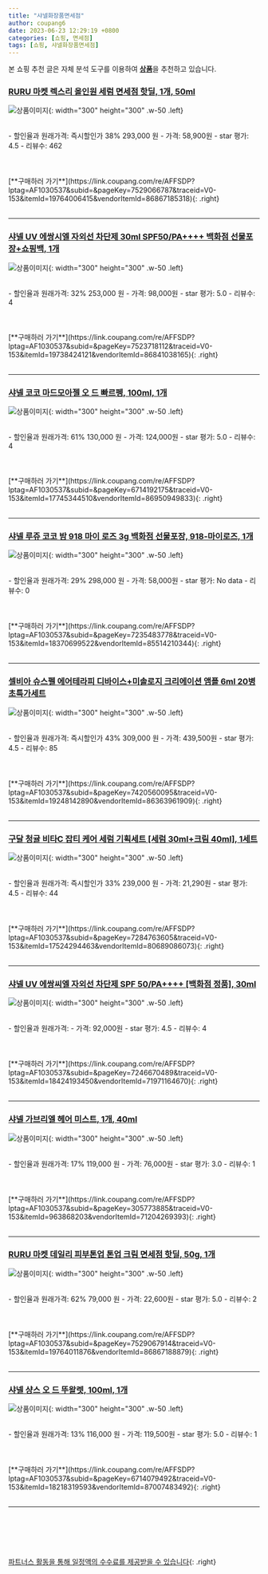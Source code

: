 ```yaml
---
title: "샤넬화장품면세점"
author: coupang6
date: 2023-06-23 12:29:19 +0800
categories: [쇼핑, 면세점]
tags: [쇼핑, 샤넬화장품면세점]
---
```


본 쇼핑 추천 글은 자체 분석 도구를 이용하여 [**상품**](https://link.coupang.com/a/bao1ui)을 추천하고 있습니다.

### [RURU 마켓 렉스리 올인원 세럼 면세점 핫딜, 1개, 50ml](https://link.coupang.com/re/AFFSDP?lptag=AF1030537&subid=&pageKey=7529066787&traceid=V0-153&itemId=19764006415&vendorItemId=86867185318)

![상품이미지](https://thumbnail10.coupangcdn.com/thumbnails/remote/230x230ex/image/vendor_inventory/bb86/7e2d4fc479774d5d7fb5c0ff4149500554e04bec073f8f799be429ae003b.jpg){: width="300" height="300" .w-50 .left}


<br>
- 할인율과 원래가격: 즉시할인가 38%  293,000   원
- 가격: 58,900원
- star 평가: 4.5
- 리뷰수: 462
<br>
<br>
<br>
<br>
[**구매하러 가기**](https://link.coupang.com/re/AFFSDP?lptag=AF1030537&subid=&pageKey=7529066787&traceid=V0-153&itemId=19764006415&vendorItemId=86867185318){: .right}
<br>
<br>

---

### [샤넬 UV 에쌍시엘 자외선 차단제 30ml SPF50/PA++++ 백화점 선물포장+쇼핑백, 1개](https://link.coupang.com/re/AFFSDP?lptag=AF1030537&subid=&pageKey=7523718112&traceid=V0-153&itemId=19738424121&vendorItemId=86841038165)

![상품이미지](https://thumbnail8.coupangcdn.com/thumbnails/remote/230x230ex/image/vendor_inventory/63cb/4c147c28aca9220a008af9693b5317d8b5ec886bd95c890136d3ea3133f5.jpg){: width="300" height="300" .w-50 .left}


<br>
- 할인율과 원래가격: 32%  253,000   원
- 가격: 98,000원
- star 평가: 5.0
- 리뷰수: 4
<br>
<br>
<br>
<br>
[**구매하러 가기**](https://link.coupang.com/re/AFFSDP?lptag=AF1030537&subid=&pageKey=7523718112&traceid=V0-153&itemId=19738424121&vendorItemId=86841038165){: .right}
<br>
<br>

---

### [샤넬 코코 마드모아젤 오 드 빠르펭, 100ml, 1개](https://link.coupang.com/re/AFFSDP?lptag=AF1030537&subid=&pageKey=6714192175&traceid=V0-153&itemId=17745344510&vendorItemId=86950949833)

![상품이미지](https://thumbnail7.coupangcdn.com/thumbnails/remote/230x230ex/image/vendor_inventory/e304/7e832a521e29dceaebbdf4eaeb68a76be595f0259653803de1df946efee0.jpeg){: width="300" height="300" .w-50 .left}


<br>
- 할인율과 원래가격: 61%  130,000   원
- 가격: 124,000원
- star 평가: 5.0
- 리뷰수: 4
<br>
<br>
<br>
<br>
[**구매하러 가기**](https://link.coupang.com/re/AFFSDP?lptag=AF1030537&subid=&pageKey=6714192175&traceid=V0-153&itemId=17745344510&vendorItemId=86950949833){: .right}
<br>
<br>

---

### [샤넬 루쥬 코코 밤 918 마이 로즈 3g 백화점 선물포장, 918-마이로즈, 1개](https://link.coupang.com/re/AFFSDP?lptag=AF1030537&subid=&pageKey=7235483778&traceid=V0-153&itemId=18370699522&vendorItemId=85514210344)

![상품이미지](https://thumbnail10.coupangcdn.com/thumbnails/remote/230x230ex/image/vendor_inventory/39c5/8b19a6faa63cf4e540d6e54200e544ecdd1cbc3c13a4dd1c7279905195b1.jpg){: width="300" height="300" .w-50 .left}


<br>
- 할인율과 원래가격: 29%  298,000   원
- 가격: 58,000원
- star 평가: No data
- 리뷰수: 0
<br>
<br>
<br>
<br>
[**구매하러 가기**](https://link.coupang.com/re/AFFSDP?lptag=AF1030537&subid=&pageKey=7235483778&traceid=V0-153&itemId=18370699522&vendorItemId=85514210344){: .right}
<br>
<br>

---

### [셀비아 슈스펠 에어테라피 디바이스+미솔로지 크리에이션 앰플 6ml 20병 초특가세트](https://link.coupang.com/re/AFFSDP?lptag=AF1030537&subid=&pageKey=7420560095&traceid=V0-153&itemId=19248142890&vendorItemId=86363961909)

![상품이미지](https://thumbnail10.coupangcdn.com/thumbnails/remote/230x230ex/image/vendor_inventory/1f76/38a5682b0b40723fb0447b141b52bcd47d5cb39f7286d47c96642e7c63bf.png){: width="300" height="300" .w-50 .left}


<br>
- 할인율과 원래가격: 즉시할인가 43%  309,000   원
- 가격: 439,500원
- star 평가: 4.5
- 리뷰수: 85
<br>
<br>
<br>
<br>
[**구매하러 가기**](https://link.coupang.com/re/AFFSDP?lptag=AF1030537&subid=&pageKey=7420560095&traceid=V0-153&itemId=19248142890&vendorItemId=86363961909){: .right}
<br>
<br>

---

### [구달 청귤 비타C 잡티 케어 세럼 기획세트 [세럼 30ml+크림 40ml], 1세트](https://link.coupang.com/re/AFFSDP?lptag=AF1030537&subid=&pageKey=7284763605&traceid=V0-153&itemId=17524294463&vendorItemId=80689086073)

![상품이미지](https://thumbnail9.coupangcdn.com/thumbnails/remote/230x230ex/image/vendor_inventory/af0b/78772bfc77244e80662baa9db7245f41373d2dff837e63e17b16f4c6c07e.jpg){: width="300" height="300" .w-50 .left}


<br>
- 할인율과 원래가격: 즉시할인가 33%  239,000   원
- 가격: 21,290원
- star 평가: 4.5
- 리뷰수: 44
<br>
<br>
<br>
<br>
[**구매하러 가기**](https://link.coupang.com/re/AFFSDP?lptag=AF1030537&subid=&pageKey=7284763605&traceid=V0-153&itemId=17524294463&vendorItemId=80689086073){: .right}
<br>
<br>

---

### [샤넬 UV 에쌍씨엘 자외선 차단제 SPF 50/PA++++ [백화점 정품], 30ml](https://link.coupang.com/re/AFFSDP?lptag=AF1030537&subid=&pageKey=7246670489&traceid=V0-153&itemId=18424193450&vendorItemId=71971164670)

![상품이미지](https://thumbnail10.coupangcdn.com/thumbnails/remote/230x230ex/image/vendor_inventory/4804/60cad5320187a41e650316085fe24069f7f525cf738f3bbc31a324a8a162.jpg){: width="300" height="300" .w-50 .left}


<br>
- 할인율과 원래가격: 
- 가격: 92,000원
- star 평가: 4.5
- 리뷰수: 4
<br>
<br>
<br>
<br>
[**구매하러 가기**](https://link.coupang.com/re/AFFSDP?lptag=AF1030537&subid=&pageKey=7246670489&traceid=V0-153&itemId=18424193450&vendorItemId=71971164670){: .right}
<br>
<br>

---

### [샤넬 가브리엘 헤어 미스트, 1개, 40ml](https://link.coupang.com/re/AFFSDP?lptag=AF1030537&subid=&pageKey=305773885&traceid=V0-153&itemId=963868203&vendorItemId=71204269393)

![상품이미지](https://thumbnail10.coupangcdn.com/thumbnails/remote/230x230ex/image/retail/images/2020/07/24/13/6/739d8cd8-8477-447e-9bd0-771ff31560bd.jpg){: width="300" height="300" .w-50 .left}


<br>
- 할인율과 원래가격: 17%  119,000   원
- 가격: 76,000원
- star 평가: 3.0
- 리뷰수: 1
<br>
<br>
<br>
<br>
[**구매하러 가기**](https://link.coupang.com/re/AFFSDP?lptag=AF1030537&subid=&pageKey=305773885&traceid=V0-153&itemId=963868203&vendorItemId=71204269393){: .right}
<br>
<br>

---

### [RURU 마켓 데일리 피부톤업 톤업 크림 면세점 핫딜, 50g, 1개](https://link.coupang.com/re/AFFSDP?lptag=AF1030537&subid=&pageKey=7529067914&traceid=V0-153&itemId=19764011876&vendorItemId=86867188879)

![상품이미지](https://thumbnail10.coupangcdn.com/thumbnails/remote/230x230ex/image/vendor_inventory/5c29/82c7b184d891932e4a5e2a059130b762971e026e11c3bb75ef3699e7de14.jpg){: width="300" height="300" .w-50 .left}


<br>
- 할인율과 원래가격: 62%  79,000   원
- 가격: 22,600원
- star 평가: 5.0
- 리뷰수: 2
<br>
<br>
<br>
<br>
[**구매하러 가기**](https://link.coupang.com/re/AFFSDP?lptag=AF1030537&subid=&pageKey=7529067914&traceid=V0-153&itemId=19764011876&vendorItemId=86867188879){: .right}
<br>
<br>

---

### [샤넬 샹스 오 드 뚜왈렛, 100ml, 1개](https://link.coupang.com/re/AFFSDP?lptag=AF1030537&subid=&pageKey=6714079492&traceid=V0-153&itemId=18218319593&vendorItemId=87007483492)

![상품이미지](https://thumbnail7.coupangcdn.com/thumbnails/remote/230x230ex/image/vendor_inventory/db9e/6112742324a195df05f9e64a5ade5a9ff126f074bc07eccdfa5467232026.jpg){: width="300" height="300" .w-50 .left}


<br>
- 할인율과 원래가격: 13%  116,000   원
- 가격: 119,500원
- star 평가: 5.0
- 리뷰수: 1
<br>
<br>
<br>
<br>
[**구매하러 가기**](https://link.coupang.com/re/AFFSDP?lptag=AF1030537&subid=&pageKey=6714079492&traceid=V0-153&itemId=18218319593&vendorItemId=87007483492){: .right}
<br>
<br>

---
<br><br><br><br><br> [파트너스 활동을 통해 일정액의 수수료를 제공받을 수 있습니다](https://link.coupang.com/a/bao1ui){: .right}